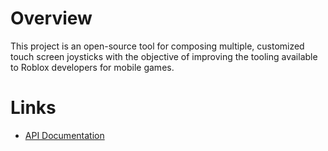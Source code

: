 # Overview
This project is an open-source tool for composing multiple, customized touch screen joysticks with the objective of improving the tooling available to Roblox developers for mobile games.

# Links
- [API Documentation](package/DOCUMENTATION.md)